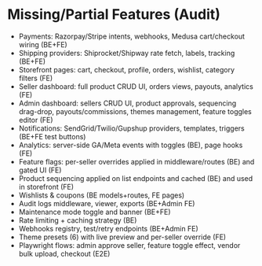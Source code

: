 # Missing/Partial Features (Audit)

- Payments: Razorpay/Stripe intents, webhooks, Medusa cart/checkout wiring (BE+FE)
- Shipping providers: Shiprocket/Shipway rate fetch, labels, tracking (BE+FE)
- Storefront pages: cart, checkout, profile, orders, wishlist, category filters (FE)
- Seller dashboard: full product CRUD UI, orders views, payouts, analytics (FE)
- Admin dashboard: sellers CRUD UI, product approvals, sequencing drag-drop, payouts/commissions, themes management, feature toggles editor (FE)
- Notifications: SendGrid/Twilio/Gupshup providers, templates, triggers (BE+FE test buttons)
- Analytics: server-side GA/Meta events with toggles (BE), page hooks (FE)
- Feature flags: per-seller overrides applied in middleware/routes (BE) and gated UI (FE)
- Product sequencing applied on list endpoints and cached (BE) and used in storefront (FE)
- Wishlists & coupons (BE models+routes, FE pages)
- Audit logs middleware, viewer, exports (BE+Admin FE)
- Maintenance mode toggle and banner (BE+FE)
- Rate limiting + caching strategy (BE)
- Webhooks registry, test/retry endpoints (BE+Admin FE)
- Theme presets (6) with live preview and per-seller override (FE)
- Playwright flows: admin approve seller, feature toggle effect, vendor bulk upload, checkout (E2E)

